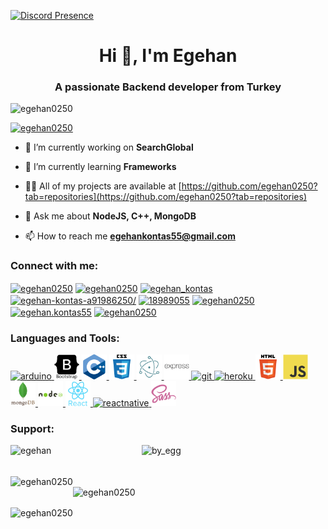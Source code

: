 [![Discord Presence](https://lanyard.cnrad.dev/api/722523001823690873)](https://discord.com/users/722523001823690873)
<h1 align="center">Hi 👋, I'm Egehan</h1>
<h3 align="center">A passionate Backend developer from Turkey</h3>

<p align="left"> <img src="https://komarev.com/ghpvc/?username=egehan0250&label=Profile%20views&color=0e75b6&style=flat" alt="egehan0250" /> </p>

<p align="left"> <a href="https://github.com/ryo-ma/github-profile-trophy"><img src="https://github-profile-trophy.vercel.app/?username=egehan0250" alt="egehan0250" /></a> </p>

- 🔭 I’m currently working on **SearchGlobal**

- 🌱 I’m currently learning **Frameworks**

- 👨‍💻 All of my projects are available at [https://github.com/egehan0250?tab=repositories](https://github.com/egehan0250?tab=repositories)

- 💬 Ask me about **NodeJS, C++, MongoDB**

- 📫 How to reach me **egehankontas55@gmail.com**

<h3 align="left">Connect with me:</h3>
<p align="left">
<a href="https://codepen.io/egehan0250" target="blank"><img align="center" src="https://raw.githubusercontent.com/rahuldkjain/github-profile-readme-generator/master/src/images/icons/Social/codepen.svg" alt="egehan0250" height="30" width="40" /></a>
<a href="https://dev.to/egehan0250" target="blank"><img align="center" src="https://raw.githubusercontent.com/rahuldkjain/github-profile-readme-generator/master/src/images/icons/Social/devto.svg" alt="egehan0250" height="30" width="40" /></a>
<a href="https://twitter.com/egehan_kontas" target="blank"><img align="center" src="https://raw.githubusercontent.com/rahuldkjain/github-profile-readme-generator/master/src/images/icons/Social/twitter.svg" alt="egehan_kontas" height="30" width="40" /></a>
<a href="https://linkedin.com/in/egehan-kontas-a91986250/" target="blank"><img align="center" src="https://raw.githubusercontent.com/rahuldkjain/github-profile-readme-generator/master/src/images/icons/Social/linked-in-alt.svg" alt="egehan-kontas-a91986250/" height="30" width="40" /></a>
<a href="https://stackoverflow.com/users/18989055" target="blank"><img align="center" src="https://raw.githubusercontent.com/rahuldkjain/github-profile-readme-generator/master/src/images/icons/Social/stack-overflow.svg" alt="18989055" height="30" width="40" /></a>
<a href="https://codesandbox.com/egehan0250" target="blank"><img align="center" src="https://raw.githubusercontent.com/rahuldkjain/github-profile-readme-generator/master/src/images/icons/Social/codesandbox.svg" alt="egehan0250" height="30" width="40" /></a>
<a href="https://instagram.com/egehan.kontas55" target="blank"><img align="center" src="https://raw.githubusercontent.com/rahuldkjain/github-profile-readme-generator/master/src/images/icons/Social/instagram.svg" alt="egehan.kontas55" height="30" width="40" /></a>
<a href="https://dribbble.com/egehan0250" target="blank"><img align="center" src="https://raw.githubusercontent.com/rahuldkjain/github-profile-readme-generator/master/src/images/icons/Social/dribbble.svg" alt="egehan0250" height="30" width="40" /></a>
</p>

<h3 align="left">Languages and Tools:</h3>
<p align="left"> <a href="https://www.arduino.cc/" target="_blank" rel="noreferrer"> <img src="https://cdn.worldvectorlogo.com/logos/arduino-1.svg" alt="arduino" width="40" height="40"/> </a> <a href="https://getbootstrap.com" target="_blank" rel="noreferrer"> <img src="https://raw.githubusercontent.com/devicons/devicon/master/icons/bootstrap/bootstrap-plain-wordmark.svg" alt="bootstrap" width="40" height="40"/> </a> <a href="https://www.w3schools.com/cpp/" target="_blank" rel="noreferrer"> <img src="https://raw.githubusercontent.com/devicons/devicon/master/icons/cplusplus/cplusplus-original.svg" alt="cplusplus" width="40" height="40"/> </a> <a href="https://www.w3schools.com/css/" target="_blank" rel="noreferrer"> <img src="https://raw.githubusercontent.com/devicons/devicon/master/icons/css3/css3-original-wordmark.svg" alt="css3" width="40" height="40"/> </a> <a href="https://www.electronjs.org" target="_blank" rel="noreferrer"> <img src="https://raw.githubusercontent.com/devicons/devicon/master/icons/electron/electron-original.svg" alt="electron" width="40" height="40"/> </a> <a href="https://expressjs.com" target="_blank" rel="noreferrer"> <img src="https://raw.githubusercontent.com/devicons/devicon/master/icons/express/express-original-wordmark.svg" alt="express" width="40" height="40"/> </a> <a href="https://git-scm.com/" target="_blank" rel="noreferrer"> <img src="https://www.vectorlogo.zone/logos/git-scm/git-scm-icon.svg" alt="git" width="40" height="40"/> </a> <a href="https://heroku.com" target="_blank" rel="noreferrer"> <img src="https://www.vectorlogo.zone/logos/heroku/heroku-icon.svg" alt="heroku" width="40" height="40"/> </a> <a href="https://www.w3.org/html/" target="_blank" rel="noreferrer"> <img src="https://raw.githubusercontent.com/devicons/devicon/master/icons/html5/html5-original-wordmark.svg" alt="html5" width="40" height="40"/> </a> <a href="https://developer.mozilla.org/en-US/docs/Web/JavaScript" target="_blank" rel="noreferrer"> <img src="https://raw.githubusercontent.com/devicons/devicon/master/icons/javascript/javascript-original.svg" alt="javascript" width="40" height="40"/> </a> <a href="https://www.mongodb.com/" target="_blank" rel="noreferrer"> <img src="https://raw.githubusercontent.com/devicons/devicon/master/icons/mongodb/mongodb-original-wordmark.svg" alt="mongodb" width="40" height="40"/> </a> <a href="https://nodejs.org" target="_blank" rel="noreferrer"> <img src="https://raw.githubusercontent.com/devicons/devicon/master/icons/nodejs/nodejs-original-wordmark.svg" alt="nodejs" width="40" height="40"/> </a> <a href="https://reactjs.org/" target="_blank" rel="noreferrer"> <img src="https://raw.githubusercontent.com/devicons/devicon/master/icons/react/react-original-wordmark.svg" alt="react" width="40" height="40"/> </a> <a href="https://reactnative.dev/" target="_blank" rel="noreferrer"> <img src="https://reactnative.dev/img/header_logo.svg" alt="reactnative" width="40" height="40"/> </a> <a href="https://sass-lang.com" target="_blank" rel="noreferrer"> <img src="https://raw.githubusercontent.com/devicons/devicon/master/icons/sass/sass-original.svg" alt="sass" width="40" height="40"/> </a> </p>

<h3 align="left">Support:</h3>
<p><a href="https://www.buymeacoffee.com/egehan"> <img align="left" src="https://cdn.buymeacoffee.com/buttons/v2/default-yellow.png" height="50" width="210" alt="egehan" /></a><a href="https://ko-fi.com/by_egg"> <img align="left" src="https://cdn.ko-fi.com/cdn/kofi3.png?v=3" height="50" width="210" alt="by_egg" /></a></p><br><br>

<p><img align="left" src="https://github-readme-stats.vercel.app/api/top-langs?username=egehan0250&show_icons=true&locale=en&layout=compact" alt="egehan0250" /></p>

<p>&nbsp;<img align="center" src="https://github-readme-stats.vercel.app/api?username=egehan0250&show_icons=true&locale=en" alt="egehan0250" /></p>

<p><img align="center" src="https://github-readme-streak-stats.herokuapp.com/?user=egehan0250&" alt="egehan0250" /></p>
  

